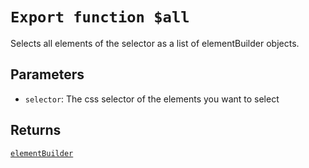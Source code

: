 # `Export function $all`
Selects all elements of the selector as a list of elementBuilder objects.
## Parameters
- `selector`: The css selector of the elements you want to select
## Returns
[`elementBuilder`](elementBuilder.md)
